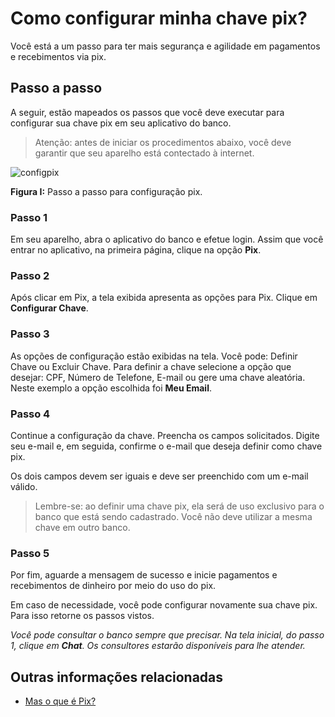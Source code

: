 # Como configurar minha chave pix?

Você está a um passo para ter mais segurança e agilidade em pagamentos e recebimentos via pix.

## Passo a passo

A seguir, estão mapeados os passos que você deve executar para configurar sua chave pix em seu aplicativo do banco.

> Atenção: antes de iniciar os procedimentos abaixo, você deve garantir que seu aparelho está contectado à internet. 

![configpix](https://github.com/FelipeMozart/pix-tutorial/blob/master/img/config%20pix.png)

**Figura I:** Passo a passo para configuração pix.

### Passo 1

Em seu aparelho, abra o aplicativo do banco e efetue login. Assim que você entrar no aplicativo, na primeira página, clique na opção **Pix**.

### Passo 2

Após clicar em Pix, a tela exibida apresenta as opções para Pix. Clique em **Configurar Chave**. 

### Passo 3

As opções de configuração estão exibidas na tela.  Você pode: Definir Chave ou Excluir Chave. Para definir a chave selecione a opção que desejar: CPF, Número de Telefone, E-mail ou gere uma chave aleatória. 
Neste exemplo a opção escolhida foi **Meu Email**.

### Passo 4

Continue a configuração da chave. Preencha os campos solicitados. Digite seu e-mail e, em seguida, confirme o e-mail que deseja definir como chave pix. 

Os dois campos devem ser iguais e deve ser preenchido com um e-mail válido.

> Lembre-se: ao definir uma chave pix, ela será de uso exclusivo para o banco que está sendo cadastrado. Você não deve utilizar a mesma chave em outro banco. 

### Passo 5

Por fim, aguarde a mensagem de sucesso e inicie pagamentos e recebimentos de dinheiro por meio do uso do pix. 

Em caso de necessidade, você pode configurar novamente sua chave pix. Para isso retorne os passos vistos. 

*Você pode consultar o banco sempre que precisar. Na tela inicial, do passo 1, clique em **Chat**. Os consultores estarão disponíveis para lhe atender.*



## Outras informações relacionadas
 - [Mas o que é Pix?](https://github.com/FelipeMozart/pix-tutorial/blob/master/text/2como-config-chave-pix.md)







